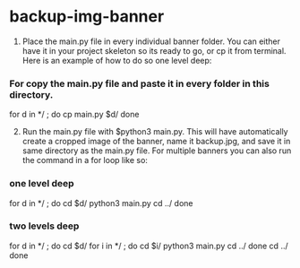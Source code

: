 # backup-img-banner
1. Place the main.py file in every individual banner folder. You can either have it in your project skeleton so its ready to go, or cp it from terminal. Here is an example of how to do so one level deep: 

### For copy the main.py file and paste it in every folder in this directory. 
for d in */ ; do
    cp main.py $d/
done

2. Run the main.py file with $python3 main.py. This will have automatically create a cropped image of the banner, name it backup.jpg, and save it in same directory as the main.py file. For multiple banners you can also run the command in a for loop like so: 

### one level deep 

for d in */ ; do
    cd $d/
    python3 main.py
    cd ../
 done

### two levels deep

for d in */ ; do
    cd $d/
    for i in */ ; do
        cd $i/
        python3 main.py
        cd ../
    done
    cd ../
done
